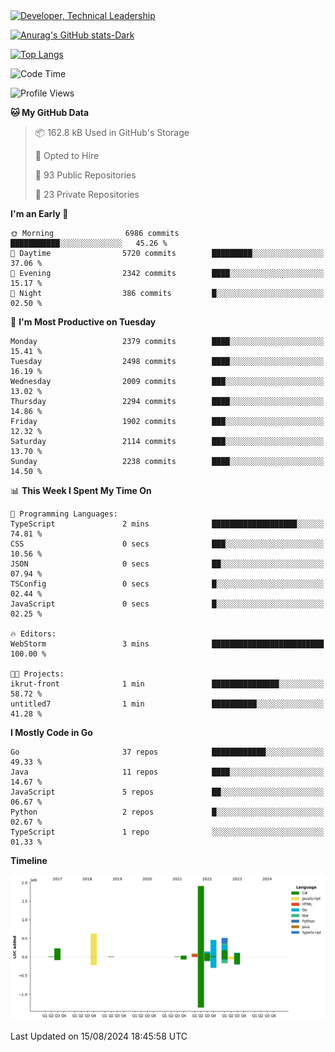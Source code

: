 <div>
  <a href="https://www.linkedin.com/in/arielpineiro/" target="_blank" rel="nofollow noopener noreferrer">
    <img src="https://img.shields.io/badge/-LinkedIn-%230077B5?style=for-the-badge&logo=linkedin&logoColor=white" alt="Developer, Technical Leadership" title="Ariel Piñeiro">
  </a>
</div>

[![Anurag's GitHub stats-Dark](https://github-readme-stats.vercel.app/api?username=arielsrv&show_icons=true&theme=dark#gh-dark-mode-only)](https://github.com/anuraghazra/github-readme-stats#gh-dark-mode-only)

[![Top Langs](https://github-readme-stats.vercel.app/api/top-langs/?username=arielsrv&layout=compact&langs_count=10&theme=dark#gh-dark-mode-only)](https://github.com/anuraghazra/github-readme-stats&theme=dark#gh-dark-mode-only)

<!--START_SECTION:waka-->
![Code Time](http://img.shields.io/badge/Code%20Time-1%2C024%20hrs%2016%20mins-blue)

![Profile Views](http://img.shields.io/badge/Profile%20Views-6-blue)

**🐱 My GitHub Data** 

> 📦 162.8 kB Used in GitHub's Storage 
 > 
> 💼 Opted to Hire
 > 
> 📜 93 Public Repositories 
 > 
> 🔑 23 Private Repositories 
 > 
**I'm an Early 🐤** 

```text
🌞 Morning                6986 commits        ███████████░░░░░░░░░░░░░░   45.26 % 
🌆 Daytime                5720 commits        █████████░░░░░░░░░░░░░░░░   37.06 % 
🌃 Evening                2342 commits        ████░░░░░░░░░░░░░░░░░░░░░   15.17 % 
🌙 Night                  386 commits         █░░░░░░░░░░░░░░░░░░░░░░░░   02.50 % 
```
📅 **I'm Most Productive on Tuesday** 

```text
Monday                   2379 commits        ████░░░░░░░░░░░░░░░░░░░░░   15.41 % 
Tuesday                  2498 commits        ████░░░░░░░░░░░░░░░░░░░░░   16.19 % 
Wednesday                2009 commits        ███░░░░░░░░░░░░░░░░░░░░░░   13.02 % 
Thursday                 2294 commits        ████░░░░░░░░░░░░░░░░░░░░░   14.86 % 
Friday                   1902 commits        ███░░░░░░░░░░░░░░░░░░░░░░   12.32 % 
Saturday                 2114 commits        ███░░░░░░░░░░░░░░░░░░░░░░   13.70 % 
Sunday                   2238 commits        ████░░░░░░░░░░░░░░░░░░░░░   14.50 % 
```


📊 **This Week I Spent My Time On** 

```text
💬 Programming Languages: 
TypeScript               2 mins              ███████████████████░░░░░░   74.81 % 
CSS                      0 secs              ███░░░░░░░░░░░░░░░░░░░░░░   10.56 % 
JSON                     0 secs              ██░░░░░░░░░░░░░░░░░░░░░░░   07.94 % 
TSConfig                 0 secs              █░░░░░░░░░░░░░░░░░░░░░░░░   02.44 % 
JavaScript               0 secs              █░░░░░░░░░░░░░░░░░░░░░░░░   02.25 % 

🔥 Editors: 
WebStorm                 3 mins              █████████████████████████   100.00 % 

🐱‍💻 Projects: 
ikrut-front              1 min               ███████████████░░░░░░░░░░   58.72 % 
untitled7                1 min               ██████████░░░░░░░░░░░░░░░   41.28 % 
```

**I Mostly Code in Go** 

```text
Go                       37 repos            ████████████░░░░░░░░░░░░░   49.33 % 
Java                     11 repos            ████░░░░░░░░░░░░░░░░░░░░░   14.67 % 
JavaScript               5 repos             ██░░░░░░░░░░░░░░░░░░░░░░░   06.67 % 
Python                   2 repos             █░░░░░░░░░░░░░░░░░░░░░░░░   02.67 % 
TypeScript               1 repo              ░░░░░░░░░░░░░░░░░░░░░░░░░   01.33 % 
```



**Timeline**

![Lines of Code chart](https://raw.githubusercontent.com/arielsrv/arielsrv/main/assets/bar_graph.png)


 Last Updated on 15/08/2024 18:45:58 UTC
<!--END_SECTION:waka-->
